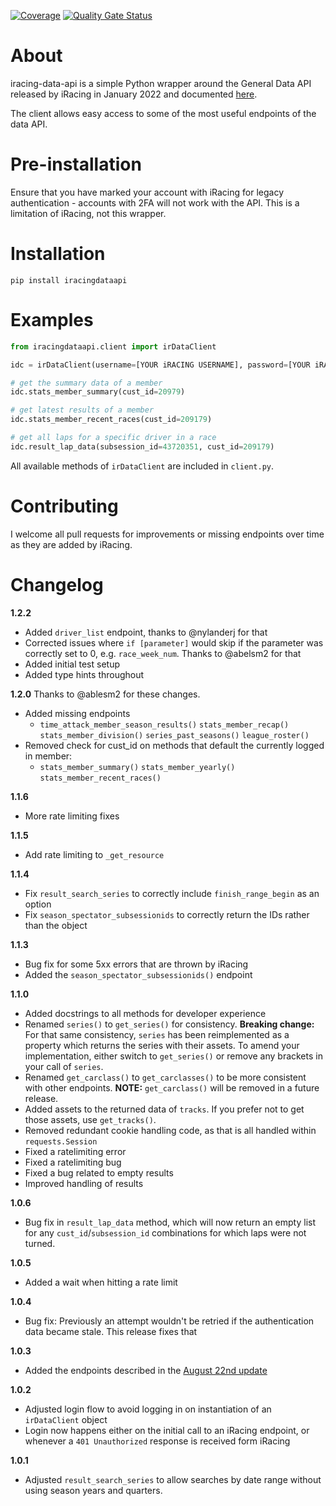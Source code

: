 [![Coverage](https://sonarqube.thedilworths.co.uk/api/project_badges/measure?project=jasondilworth56_iracingdataapi_55b831f3-cb96-4e4f-9180-06b0f67d7d91&metric=coverage&token=sqb_5df555bdc9752373b81c6d5a2d8245c7bb97acc3)](https://sonarqube.thedilworths.co.uk/dashboard?id=jasondilworth56_iracingdataapi_55b831f3-cb96-4e4f-9180-06b0f67d7d91) [![Quality Gate Status](https://sonarqube.thedilworths.co.uk/api/project_badges/measure?project=jasondilworth56_iracingdataapi_55b831f3-cb96-4e4f-9180-06b0f67d7d91&metric=alert_status&token=sqb_5df555bdc9752373b81c6d5a2d8245c7bb97acc3)](https://sonarqube.thedilworths.co.uk/dashboard?id=jasondilworth56_iracingdataapi_55b831f3-cb96-4e4f-9180-06b0f67d7d91)

# About

iracing-data-api is a simple Python wrapper around the General Data API released by iRacing in January 2022 and documented [here](https://forums.iracing.com/discussion/15068/general-availability-of-data-api/).

The client allows easy access to some of the most useful endpoints of the data API.

# Pre-installation

Ensure that you have marked your account with iRacing for legacy authentication - accounts with 2FA will not work with the API. This is a limitation of iRacing, not this wrapper. 

# Installation

`pip install iracingdataapi`

# Examples

```python
from iracingdataapi.client import irDataClient

idc = irDataClient(username=[YOUR iRACING USERNAME], password=[YOUR iRACING PASSWORD])

# get the summary data of a member
idc.stats_member_summary(cust_id=20979)

# get latest results of a member
idc.stats_member_recent_races(cust_id=209179)

# get all laps for a specific driver in a race
idc.result_lap_data(subsession_id=43720351, cust_id=209179)
```

All available methods of `irDataClient` are included in `client.py`.

# Contributing

I welcome all pull requests for improvements or missing endpoints over time as they are added by iRacing.

# Changelog

**1.2.2**
- Added `driver_list` endpoint, thanks to @nylanderj for that
- Corrected issues where `if [parameter]` would skip if the parameter was correctly set to 0, e.g. `race_week_num`. Thanks to @abelsm2 for that
- Added initial test setup
- Added type hints throughout

**1.2.0**
Thanks to @ablesm2 for these changes.

-   Added missing endpoints
    -   `time_attack_member_season_results()`
        `stats_member_recap()`
        `stats_member_division()`
        `series_past_seasons()`
        `league_roster()`
-   Removed check for cust_id on methods that default the currently logged in member:
    -   `stats_member_summary()`
        `stats_member_yearly()`
        `stats_member_recent_races()`

**1.1.6**
-   More rate limiting fixes

**1.1.5**
-   Add rate limiting to `_get_resource`

**1.1.4**
-   Fix `result_search_series` to correctly include `finish_range_begin` as an option
-   Fix `season_spectator_subsessionids` to correctly return the IDs rather than the object

**1.1.3**
-   Bug fix for some 5xx errors that are thrown by iRacing
-   Added the `season_spectator_subsessionids()` endpoint

**1.1.0**
-   Added docstrings to all methods for developer experience
-   Renamed `series()` to `get_series()` for consistency. **Breaking change:** For that same consistency, `series` has been reimplemented as a property which returns the series with their assets. To amend your implementation, either switch to `get_series()` or remove any brackets in your call of `series`.
-   Renamed `get_carclass()` to `get_carclasses()` to be more consistent with other endpoints. **NOTE:** `get_carclass()` will be removed in a future release.
-   Added assets to the returned data of `tracks`. If you prefer not to get those assets, use `get_tracks()`.
-   Removed redundant cookie handling code, as that is all handled within `requests.Session`
-   Fixed a ratelimiting error
-   Fixed a ratelimiting bug
-   Fixed a bug related to empty results
-   Improved handling of results


**1.0.6**
-   Bug fix in `result_lap_data` method, which will now return an empty list for any `cust_id`/`subsession_id` combinations for which laps were not turned.

**1.0.5**
-   Added a wait when hitting a rate limit

**1.0.4**
-   Bug fix: Previously an attempt wouldn't be retried if the authentication data became stale. This release fixes that

**1.0.3**

-   Added the endpoints described in the [August 22nd update](https://forums.iracing.com/discussion/comment/219438/#Comment_219438)

**1.0.2**

-   Adjusted login flow to avoid logging in on instantiation of an `irDataClient` object
-   Login now happens either on the initial call to an iRacing endpoint, or whenever a `401 Unauthorized` response is received form iRacing

**1.0.1**

-   Adjusted `result_search_series` to allow searches by date range without using season years and quarters.
